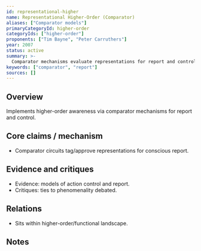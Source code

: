 ```yaml
---
id: representational-higher
name: Representational Higher-Order (Comparator)
aliases: ["Comparator models"]
primaryCategoryId: higher-order
categoryIds: ["higher-order"]
proponents: ["Tim Bayne", "Peter Carruthers"]
year: 2007
status: active
summary: >-
  Comparator mechanisms evaluate representations for report and control, implementing higher-order awareness functionally.
keywords: ["comparator", "report"]
sources: []
---
```


## Overview
Implements higher-order awareness via comparator mechanisms for report and control.

## Core claims / mechanism
- Comparator circuits tag/approve representations for conscious report.

## Evidence and critiques
- Evidence: models of action control and report.
- Critiques: ties to phenomenality debated.

## Relations
- Sits within higher-order/functional landscape.

## Notes

